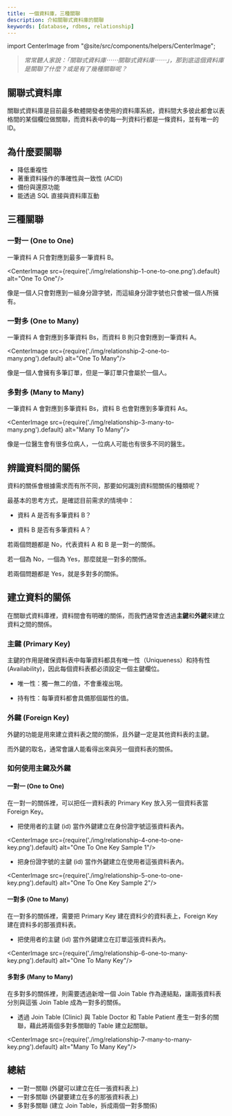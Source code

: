 ```yaml
---
title: 一個資料庫，三種關聯
description: 介紹關聯式資料庫的關聯
keywords: [database, rdbms, relationship]
---
```


import CenterImage from "@site/src/components/helpers/CenterImage";

> *常常聽人家說：「關聯式資料庫⋯⋯關聯式資料庫⋯⋯」，那到底這個資料庫是關聯了什麼？或是有了幾種關聯呢？*

## 關聯式資料庫

關聯式資料庫是目前最多軟體開發者使用的資料庫系統，資料間大多彼此都會以表格間的某個欄位做關聯，而資料表中的每一列資料行都是一條資料，並有唯一的 ID。

<!-- >延伸閱讀: [關聯式資料庫 vs 非關聯式資料庫](https://winnielinn.github.io/2022/04/30/database-rdbms-nosql/) -->

## 為什麼要關聯

* 降低重複性
* 著重資料操作的準確性與一致性 (ACID)
* 備份與還原功能
* 能透過 SQL 直接與資料庫互動

## 三種關聯

### 一對一 (One to One)

一筆資料 A 只會對應到最多一筆資料 B。

<CenterImage src={require('./img/relationship-1-one-to-one.png').default} alt="One To One"/>

像是一個人只會對應到一組身分證字號，而這組身分證字號也只會被一個人所擁有。

### 一對多 (One to Many)

一筆資料 A 會對應到多筆資料 Bs，而資料 B 則只會對應到一筆資料 A。

<CenterImage src={require('./img/relationship-2-one-to-many.png').default} alt="One To Many"/>

像是一個人會擁有多筆訂單，但是一筆訂單只會屬於一個人。

### 多對多 (Many to Many)

一筆資料 A 會對應到多筆資料 Bs，資料 B 也會對應到多筆資料 As。

<CenterImage src={require('./img/relationship-3-many-to-many.png').default} alt="Many To Many"/>

像是一位醫生會有很多位病人，一位病人可能也有很多不同的醫生。

## 辨識資料間的關係

資料的關係會根據需求而有所不同，那要如何識別資料間關係的種類呢？

最基本的思考方式，是確認目前需求的情境中：

* 資料 A 是否有多筆資料 B？

* 資料 B 是否有多筆資料 A？

若兩個問題都是 No，代表資料 A 和 B 是一對一的關係。

若一個為 No，一個為 Yes，那麼就是一對多的關係。

若兩個問題都是 Yes，就是多對多的關係。

## 建立資料的關係

在關聯式資料庫裡，資料間會有明確的關係，而我們通常會透過**主鍵**和**外鍵**來建立資料之間的關係。

### 主鍵 (Primary Key)

主鍵的作用是確保資料表中每筆資料都具有唯一性（Uniqueness）和持有性 (Availability)，因此每個資料表都必須設定一個主鍵欄位。

* 唯一性：獨一無二的值，不會重複出現。

* 持有性：每筆資料都會具備那個屬性的值。

### 外鍵 (Foreign Key)

外鍵的功能是用來建立資料表之間的關係，且外鍵一定是其他資料表的主鍵。

而外鍵的取名，通常會讓人能看得出來與另一個資料表的關係。

### 如何使用主鍵及外鍵

#### 一對一 (One to One)

在一對一的關係裡，可以把任一資料表的 Primary Key 放入另一個資料表當 Foreign Key。

* 把使用者的主鍵 (id) 當作外鍵建立在身份證字號這張資料表內。

<CenterImage src={require('./img/relationship-4-one-to-one-key.png').default} alt="One To One Key Sample 1"/>

* 把身份證字號的主鍵 (id) 當作外鍵建立在使用者這張資料表內。

<CenterImage src={require('./img/relationship-5-one-to-one-key.png').default} alt="One To One Key Sample 2"/>

#### 一對多 (One to Many)

在一對多的關係裡，需要把 Primary Key 建在資料少的資料表上，Foreign Key 建在資料多的那張資料表。

* 把使用者的主鍵 (id) 當作外鍵建立在訂單這張資料表內。

<CenterImage src={require('./img/relationship-6-one-to-many-key.png').default} alt="One To Many Key"/>

#### 多對多 (Many to Many)

在多對多的關係裡，則需要透過新增一個 Join Table 作為連結點，讓兩張資料表分別與這張 Join Table 成為一對多的關係。

* 透過 Join Table (Clinic) 與 Table Doctor 和 Table Patient 產生一對多的關聯，藉此將兩個多對多關聯的 Table 建立起關聯。

<CenterImage src={require('./img/relationship-7-many-to-many-key.png').default} alt="Many To Many Key"/>

## 總結

* 一對一關聯 (外鍵可以建立在任一張資料表上)
* 一對多關聯 (外鍵要建立在多的那張資料表上)
* 多對多關聯 (建立 Join Table，拆成兩個一對多關係)